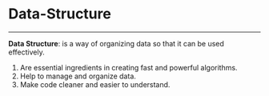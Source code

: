 # Data-Structure
---
**Data Structure**: is a way of organizing data so that it can be used effectively.
1. Are essential ingredients in creating fast and powerful algorithms.
2. Help to manage and organize data.
3. Make code cleaner and easier to understand.
